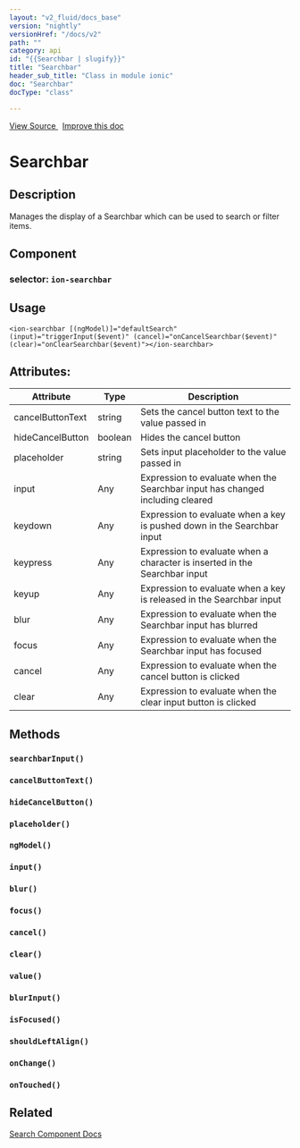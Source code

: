 ```yaml
---
layout: "v2_fluid/docs_base"
version: "nightly"
versionHref: "/docs/v2"
path: ""
category: api
id: "{{Searchbar | slugify}}"
title: "Searchbar"
header_sub_title: "Class in module ionic"
doc: "Searchbar"
docType: "class"

---
```





<div class="improve-docs">
<a href='http://github.com/driftyco/ionic2/tree/master/ionic/components/searchbar/searchbar.ts#L30'>
View Source
</a>
&nbsp;
<a href='http://github.com/driftyco/ionic2/edit/master/ionic/components/searchbar/searchbar.ts#L30'>
Improve this doc
</a>
</div>





<h1 class="api-title">


Searchbar






</h1>






<!-- description -->
<h2>Description</h2>

<p>Manages the display of a Searchbar which can be used to search or filter items.</p>


<h2>Component</h2>
<h3>selector: <code>ion-searchbar</code></h3>
<!-- @usage tag -->

<h2>Usage</h2>

<pre><code class="lang-html">&lt;ion-searchbar [(ngModel)]=&quot;defaultSearch&quot; (input)=&quot;triggerInput($event)&quot; (cancel)=&quot;onCancelSearchbar($event)&quot; (clear)=&quot;onClearSearchbar($event)&quot;&gt;&lt;/ion-searchbar&gt;
</code></pre>




<!-- @property tags -->

<h2>Attributes:</h2>
<table class="table" style="margin:0;">
<thead>
<tr>
<th>Attribute</th>
















































<th>Type</th>


<th>Description</th>
</tr>
</thead>
<tbody>

<tr>
<td>
cancelButtonText
</td>


<td>
string
</td>


<td>
Sets the cancel button text to the value passed in
</td>
</tr>

<tr>
<td>
hideCancelButton
</td>


<td>
boolean
</td>


<td>
Hides the cancel button
</td>
</tr>

<tr>
<td>
placeholder
</td>


<td>
string
</td>


<td>
Sets input placeholder to the value passed in
</td>
</tr>

<tr>
<td>
input
</td>


<td>
Any
</td>


<td>
Expression to evaluate when the Searchbar input has changed including cleared
</td>
</tr>

<tr>
<td>
keydown
</td>


<td>
Any
</td>


<td>
Expression to evaluate when a key is pushed down in the Searchbar input
</td>
</tr>

<tr>
<td>
keypress
</td>


<td>
Any
</td>


<td>
Expression to evaluate when a character is inserted in the Searchbar input
</td>
</tr>

<tr>
<td>
keyup
</td>


<td>
Any
</td>


<td>
Expression to evaluate when a key is released in the Searchbar input
</td>
</tr>

<tr>
<td>
blur
</td>


<td>
Any
</td>


<td>
Expression to evaluate when the Searchbar input has blurred
</td>
</tr>

<tr>
<td>
focus
</td>


<td>
Any
</td>


<td>
Expression to evaluate when the Searchbar input has focused
</td>
</tr>

<tr>
<td>
cancel
</td>


<td>
Any
</td>


<td>
Expression to evaluate when the cancel button is clicked
</td>
</tr>

<tr>
<td>
clear
</td>


<td>
Any
</td>


<td>
Expression to evaluate when the clear input button is clicked
</td>
</tr>

</tbody>
</table>


<!-- methods on the class -->

<h2>Methods</h2>

<div id="searchbarInput"></div>

<h3>
<code>searchbarInput()</code>
  

</h3>












<div id="cancelButtonText"></div>

<h3>
<code>cancelButtonText()</code>
  

</h3>












<div id="hideCancelButton"></div>

<h3>
<code>hideCancelButton()</code>
  

</h3>












<div id="placeholder"></div>

<h3>
<code>placeholder()</code>
  

</h3>












<div id="ngModel"></div>

<h3>
<code>ngModel()</code>
  

</h3>












<div id="input"></div>

<h3>
<code>input()</code>
  

</h3>












<div id="blur"></div>

<h3>
<code>blur()</code>
  

</h3>












<div id="focus"></div>

<h3>
<code>focus()</code>
  

</h3>












<div id="cancel"></div>

<h3>
<code>cancel()</code>
  

</h3>












<div id="clear"></div>

<h3>
<code>clear()</code>
  

</h3>












<div id="value"></div>

<h3>
<code>value()</code>
  

</h3>












<div id="blurInput"></div>

<h3>
<code>blurInput()</code>
  

</h3>












<div id="isFocused"></div>

<h3>
<code>isFocused()</code>
  

</h3>












<div id="shouldLeftAlign"></div>

<h3>
<code>shouldLeftAlign()</code>
  

</h3>












<div id="onChange"></div>

<h3>
<code>onChange()</code>
  

</h3>












<div id="onTouched"></div>

<h3>
<code>onTouched()</code>
  

</h3>










<!-- related link -->

<h2>Related</h2>

<a href='/docs/v2/components#search'>Search Component Docs</a><!-- end content block -->


<!-- end body block -->

